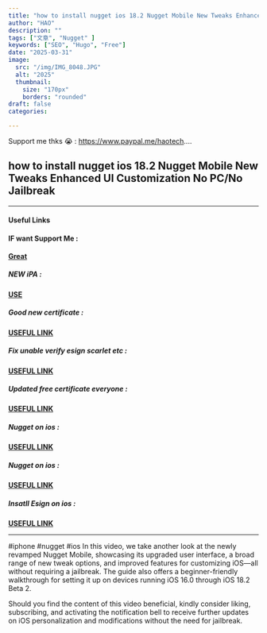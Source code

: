 ```yaml
---
title: "how to install nugget ios 18.2 Nugget Mobile New Tweaks Enhanced UI Customization No PC/No Jailbreak"
author: "HAO"
description: ""
tags: ["文章", "Nugget" ]
keywords: ["SEO", "Hugo", "Free"]
date: "2025-03-31"
image:
  src: "/img/IMG_8048.JPG"
  alt: "2025"
  thumbnail:
    size: "170px"
    borders: "rounded"
draft: false
categories:

---
```


Support me thks 😭 : https://www.paypal.me/haotech....
<!--more-->

## **how to install nugget ios 18.2 Nugget Mobile New Tweaks Enhanced UI Customization No PC/No Jailbreak**

---

#### **Useful Links**

#### **<and font style="background: "> IF want Support Me :</font>** 
**[ Great](https://www.paypal.me/haotech)**

##### **<and font style="background: "> NEW iPA : </font>** 
**[  USE](https://www.patreon.com/hao8?utm_medium=unknown&utm_source=join_link&utm_campaign=creatorshare_creator&utm_content=copyLink)**

##### **<font style="background:  "> Good new certificate :</font>** 
**[ USEFUL LINK ](https://jiun8631.vercel.app/post/esign_0226/)**

##### **<font style="background:  "> Fix unable verify esign scarlet etc :</font>** 
**[ USEFUL LINK ](https://jiun8631.vercel.app/post/fixverify-250318/)**

##### **<font style="background:  "> Updated free certificate everyone :</font>** 
**[ USEFUL LINK ](https://www.patreon.com/posts/125301566?utm_campaign=postshare_creator)**

##### **<font style="background:  "> Nugget on ios :</font>** 
**[ USEFUL LINK](https://github.com/lunginspector/Nugget-Mobile-Revamped?tab=readme-ov-file)**

##### **<font style="background:  "> Nugget on ios :</font>** 
**[ USEFUL LINK](https://github.com/leminlimez/Nugget-Mobile)**

##### **<font style="background:  "> Insatll Esign on ios :</font>** 
**[ USEFUL LINK ](https://jiun8631.vercel.app/post/freeesign-250328/)**

---

#iphone #nugget #ios 
In this video, we take another look at the newly revamped Nugget Mobile, showcasing its upgraded user interface, a broad range of new tweak options, and improved features for customizing iOS—all without requiring a jailbreak. The guide also offers a beginner-friendly walkthrough for setting it up on devices running iOS 16.0 through iOS 18.2 Beta 2.

Should you find the content of this video beneficial, kindly consider liking, subscribing, and activating the notification bell to receive further updates on iOS personalization and modifications without the need for jailbreak.